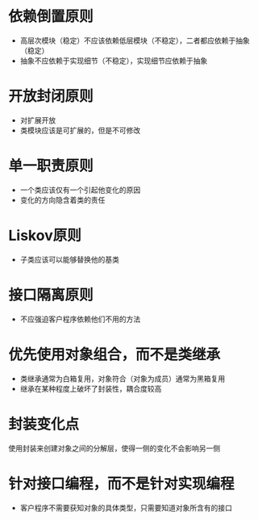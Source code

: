 # 依赖倒置原则
- 高层次模块（稳定）不应该依赖低层模块（不稳定），二者都应依赖于抽象（稳定）
- 抽象不应依赖于实现细节（不稳定），实现细节应依赖于抽象

# 开放封闭原则
- 对扩展开放
- 类模块应该是可扩展的，但是不可修改

# 单一职责原则
- 一个类应该仅有一个引起他变化的原因
- 变化的方向隐含着类的责任

# Liskov原则
- 子类应该可以能够替换他的基类

# 接口隔离原则
- 不应强迫客户程序依赖他们不用的方法

# 优先使用对象组合，而不是类继承
- 类继承通常为白箱复用，对象符合（对象为成员）通常为黑箱复用
- 继承在某种程度上破坏了封装性，耦合度较高

# 封装变化点
使用封装来创建对象之间的分解层，使得一侧的变化不会影响另一侧

# 针对接口编程，而不是针对实现编程
- 客户程序不需要获知对象的具体类型，只需要知道对象所含有的接口